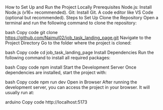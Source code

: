 How to Set Up and Run the Project Locally
Prerequisites
Node.js: Install Node.js (v16+ recommended).
Git: Install Git.
A code editor like VS Code (optional but recommended).
Steps to Set Up
Clone the Repository
Open a terminal and run the following command to clone the repository:

bash
Copy code
git clone https://github.com/Naimul02/job_task_landing_page.git
Navigate to the Project Directory
Go to the folder where the project is cloned:

bash
Copy code
cd job_task_landing_page
Install Dependencies
Run the following command to install all required packages:

bash
Copy code
npm install
Start the Development Server
Once dependencies are installed, start the project with:

bash
Copy code
npm run dev
Open in Browser
After running the development server, you can access the project in your browser. It will usually run at:

arduino
Copy code
http://localhost:5173
